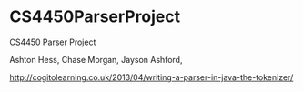 # CS4450ParserProject
CS4450 Parser Project

Ashton Hess, Chase Morgan, Jayson Ashford,


http://cogitolearning.co.uk/2013/04/writing-a-parser-in-java-the-tokenizer/
